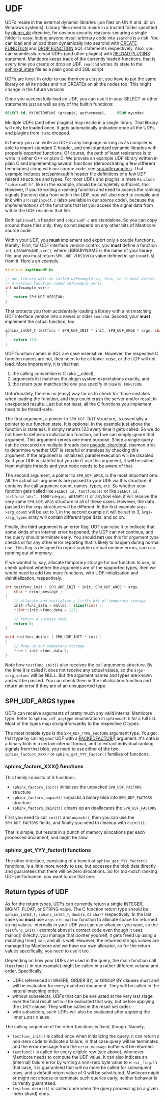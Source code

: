 # UDF 

UDFs reside in the external dynamic libraries (.so files on UNIX and .dll on Windows systems). Library files need to reside in a trusted folder specified by [plugin_dir](../../Server_settings/Common.md#plugin_dir) directive, for obvious security reasons: securing a single folder is easy; letting anyone install arbitrary code into `searchd` is a risk. You can load and unload them dynamically into searchd with [CREATE FUNCTION](../../Extensions/UDFs_and_Plugins/UDF/Creating_a_function.md) and [DROP FUNCTION](../../Extensions/UDFs_and_Plugins/UDF/Deleting_a_function.md) SQL statements respectively. Also, you can seamlessly reload UDFs (and other plugins) with [RELOAD PLUGINS](../../Extensions/UDFs_and_Plugins/Plugins/Reloading_plugins.md) statement. Manticore keeps track of the currently loaded functions, that is, every time you create or drop an UDF, `searchd` writes its state to the [sphinxql_state](../../Server_settings/Searchd.md#sphinxql_state) file as a plain good old SQL script.

UDFs are local. In order to use them on a cluster, you have to put the same library on all its nodes and run CREATEs on all the nodes too. This might change in the future versions.

Once you successfully load an UDF, you can use it in your SELECT or other statements just as well as any of the builtin functions:

```sql
SELECT id, MYCUSTOMFUNC (groupid, authorname), ... FROM myindex
```

Multiple UDFs (and other plugins) may reside in a single library. That library will only be loaded once. It gets automatically unloaded once all the UDFs and plugins from it are dropped.

In theory you can write an UDF in any language as long as its compiler is able to import standard C header, and emit standard dynamic libraries with properly exported functions. Of course, the path of least resistance is to write in either C++ or plain C. We provide an example UDF library written in plain C and implementing several functions (demonstrating a few different techniques) along with our source code, see [src/udfexample.c](https://github.com/manticoresoftware/manticore/blob/master/src/udfexample.c). That example includes [src/sphinxudf.h](https://github.com/manticoresoftware/manticore/blob/master/src/sphinxudf.h) header file definitions of a few UDF related structures and types. For most UDFs and plugins, a mere `#include "sphinxudf.h"`, like in the example, should be completely sufficient, too. However, if you're writing a ranking function and need to access the ranking signals (factors) data from within the UDF, you will also need to compile and link with `src/sphinxudf.c` (also available in our source code), because the *implementations* of the functions that let you access the signal data from within the UDF reside in that file.

Both `sphinxudf.h` header and `sphinxudf.c` are standalone. So you can copy around those files only; they do not depend on any other bits of Manticore source code.

Within your UDF, you **must** implement and export only a couple functions, literally. First, for UDF interface version control, you **must** define a function `int LIBRARYNAME_ver()`, where LIBRARYNAME is the name of your library file, and you must return `SPH_UDF_VERSION` (a value defined in `sphinxudf.h`) from it. Here's an example.

```c
#include <sphinxudf.h>

// our library will be called udfexample.so, thus, so it must define
// a version function named udfexample_ver()
int udfexample_ver()
{
    return SPH_UDF_VERSION;
}
```

That protects you from accidentally loading a library with a mismatching UDF interface version into a newer or older `searchd`. Second, your **must** implement the actual function, too.

```c
sphinx_int64_t testfunc ( SPH_UDF_INIT * init, SPH_UDF_ARGS * args, char * error_flag )
{
    return 123;
}
```

UDF function names in SQL are case insensitive. However, the respective C function names are not, they need to be all *lower-case*, or the UDF will not load. More importantly, it is vital that
 
 1. the calling convention is C (aka \_\_cdecl),
 2. arguments list matches the plugin system expectations exactly, and
 3. the return type matches the one you specify in `CREATE FUNCTION`.
 
Unfortunately, there is no (easy) way for us to check for those mistakes when loading the function, and they could crash the server and/or result in unexpected results. Last but not least, all the C functions you implement need to be thread-safe.

The first argument, a pointer to `SPH_UDF_INIT` structure, is essentially a pointer to our function state. It is optional. In the example just above the function is stateless, it simply returns 123 every time it gets called. So we do not have to define an initialization function, and we can simply ignore that argument.
This argument serves one more purpose. Since a single query can be executed on multiple threads (see [pseudo-sharding](../Server_settings/Searchd.md#pseudo_sharding)), daemon tries to determine whether UDF is stateful or stateless by checking this argument. If the argument is initialized, parallel execution will be disabled. So if your UDF is stateful but you don't use this argument, it will be called from multiple threads and your code needs to be aware of that.

The second argument, a pointer to `SPH_UDF_ARGS`, is the most important one. All the actual call arguments are passed to your UDF via this structure; it contains the call argument count, names, types, etc. So whether your function gets called like `SELECT id, testfunc(1)` or like `SELECT id, testfunc('abc', 1000*id+gid, WEIGHT())` or anyhow else, it will receive the very same `SPH_UDF_ARGS` structure in all of these cases. However, the data passed in the `args` structure will be different. In the first example `args->arg_count` will be set to 1, in the second example it will be set to 3, `args->arg_types` array will contain different type data, and so on.

Finally, the third argument is an error flag. UDF can raise it to indicate that some kinda of an internal error happened, the UDF can not continue, and the query should terminate early. You should **not** use this for argument type checks or for any other error reporting that is likely to happen during normal use. This flag is designed to report sudden critical runtime errors, such as running out of memory.

If we wanted to, say, allocate temporary storage for our function to use, or check upfront whether the arguments are of the supported types, then we would need to add two more functions, with UDF initialization and deinitialization, respectively.

```c
int testfunc_init ( SPH_UDF_INIT * init, SPH_UDF_ARGS * args,
    char * error_message )
{
    // allocate and initialize a little bit of temporary storage
    init->func_data = malloc ( sizeof(int) );
    *(int*)init->func_data = 123;

    // return a success code
    return 0;
}

void testfunc_deinit ( SPH_UDF_INIT * init )
{
    // free up our temporary storage
    free ( init->func_data );
}
```

Note how `testfunc_init()` also receives the call arguments structure. By the time it is called it does not receive any actual values, so the `args->arg_values` will be NULL. But the argument names and types are known and will be passed. You can check them in the initialization function and return an error if they are of an unsupported type.


## SPH_UDF_ARGS types

UDFs can receive arguments of pretty much any valid internal Manticore type. Refer to `sphinx_udf_argtype` enumeration in `sphinxudf.h` for a full list. Most of the types map straightforwardly to the respective C types.

The most notable type is the `SPH_UDF_TYPE_FACTORS` argument type. You get that type by calling your UDF with a [PACKEDFACTOR()](../../searching-and-ranking-functions#PACKEDFACTORS()) argument. It's data is a binary blob in a certain internal format, and to extract individual ranking signals from that blob, you need to use either of the two `sphinx_factors_XXX()` or `sphinx_get_YYY_factor()` families of functions.

### sphinx_factors_XXX() functions

This family consists of 3 functions.

* `sphinx_factors_init()` initializes the unpacked `SPH_UDF_FACTORS` structure 
* `sphinx_factors_unpack()` unpacks a binary blob into `SPH_UDF_FACTORS` structure
* `sphinx_factors_deinit()` cleans up an deallocates the `SPH_UDF_FACTORS`.

First you need to call `init()` and `unpack()`, then you can use the `SPH_UDF_FACTORS` fields, and finally you need to cleanup with `deinit()`.

That is simple, but results in a bunch of memory allocations per each processed document, and might be slow.

### sphinx_get_YYY_factor() functions

The other interface, consisting of a bunch of `sphinx_get_YYY_factor()` functions, is a little more wordy to use, but accesses the blob data directly and guarantees that there will be zero allocations. So for top-notch ranking UDF performance, you want to use that one.

## Return types of UDF

As for the return types, UDFs can currently return a single INTEGER, BIGINT, FLOAT, or STRING value. The C function return type should be `sphinx_int64_t`, `sphinx_int64_t`, `double`, or `char*` respectively. In the last case you **must** use `args->fn_malloc` function to allocate space for returned string values. Internally in your UDF you can use whatever you want, so the `testfunc_init()` example above is correct code even though it uses malloc() directly: you manage that pointer yourself, it gets freed up using a matching free() call, and all is well. However, the returned strings values are managed by Manticore and we have our own allocator, so for the return values specifically, you need to use it too.

Depending on how your UDFs are used in the query, the main function call (`testfunc()` in our example) might be called in a rather different volume and order. Specifically,

* UDFs referenced in WHERE, ORDER BY, or GROUP BY clauses must and will be evaluated for every matched document. They will be called in the natural matching order.
* without subselects, UDFs that can be evaluated at the very last stage over the final result set will be evaluated that way, but  before applying the `LIMIT` clause. They will be called in the result set order.
* with subselects, such UDFs will also be evaluated after applying the inner `LIMIT` clause.

The calling sequence of the other functions is fixed, though. Namely,

* `testfunc_init()` is called once when initializing the query. It can return a non-zero code to indicate a failure; in that case query will be terminated, and the error message from the `error_message` buffer will be returned.
* `testfunc()` is called for every eligible row (see above), whenever Manticore needs to compute the UDF value. It can also indicate an (internal) failure error by writing a non-zero byte value to `error_flag`. In that case, it is guaranteed that will no more be called for subsequent rows, and a default return value of 0 will be substituted. Manticore might or might not choose to terminate such queries early, neither behavior is currently guaranteed.
* `testfunc_deinit()` is called once when the query processing (in a given index shard) ends.